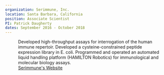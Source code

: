 ```yaml
---
organization: Serimmune, Inc.
location: Santa Barbara, California
position: Associate Scientist
PI: Patrick Daugherty
dates: September 2016 - October 2018
---
```

<p style="margin-left: 3em;">
Developed high-throughput assays for interrogation of the human immune repertoir. Developed a cysteine-constrained peptide expression library in E. coli. Programmed and operated an automated liquid handling platform (HAMILTON Robotics) for immunological and molecular biology assays.<br>
<A HREF = "https://www.serimmune.com/">Serimmune's Website</A>
</p>
